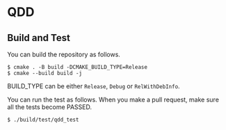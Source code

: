 # QDD

## Build and Test
You can build the repository as follows.
```
$ cmake . -B build -DCMAKE_BUILD_TYPE=Release
$ cmake --build build -j
```
BUILD_TYPE can be either `Release`, `Debug` or `RelWithDebInfo`.

You can run the test as follows. When you make a pull request, make sure all the tests become PASSED.
```
$ ./build/test/qdd_test
```
